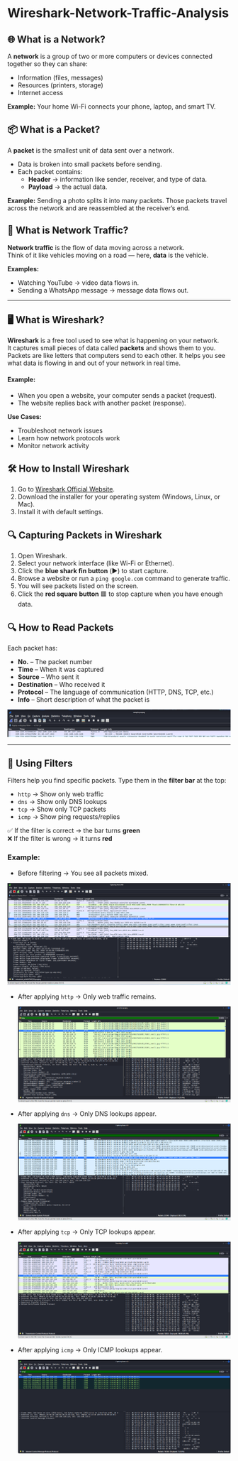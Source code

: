 # Wireshark-Network-Traffic-Analysis

## 🌐 What is a Network?
A **network** is a group of two or more computers or devices connected together so they can share:
- Information (files, messages)
- Resources (printers, storage)
- Internet access  

**Example:** Your home Wi-Fi connects your phone, laptop, and smart TV.  


## 📦 What is a Packet?
A **packet** is the smallest unit of data sent over a network.  
- Data is broken into small packets before sending.  
- Each packet contains:
  - **Header** → information like sender, receiver, and type of data.  
  - **Payload** → the actual data.  

**Example:** Sending a photo splits it into many packets. Those packets travel across the network and are reassembled at the receiver’s end.  



## 🚦 What is Network Traffic?
**Network traffic** is the flow of data moving across a network.  
Think of it like vehicles moving on a road — here, **data** is the vehicle.  

**Examples:**
- Watching YouTube → video data flows in.  
- Sending a WhatsApp message → message data flows out.  

---

## 🖥️ What is Wireshark?
**Wireshark** is a free tool used to see what is happening on your network.  
It captures small pieces of data called **packets** and shows them to you.  
Packets are like letters that computers send to each other.
It helps you see what data is flowing in and out of your network in real time.

#### Example:
- When you open a website, your computer sends a packet (request).
- The website replies back with another packet (response).

**Use Cases:**
- Troubleshoot network issues  
- Learn how network protocols work  
- Monitor network activity 


## 🛠 How to Install Wireshark
1. Go to [Wireshark Official Website](https://www.wireshark.org/download.html).
2. Download the installer for your operating system (Windows, Linux, or Mac).
3. Install it with default settings.


## 🔍 Capturing Packets in Wireshark
1. Open Wireshark.  
2. Select your network interface (like Wi-Fi or Ethernet).  
3. Click the **blue shark fin button** (▶️) to start capture.
4. Browse a website or run a `ping google.com` command to generate traffic.
5. You will see packets listed on the screen.
6. Click the **red square button** 🟥 to stop capture when you have enough data. 


## 🔍 How to Read Packets
Each packet has:
- **No.** – The packet number
- **Time** – When it was captured
- **Source** – Who sent it
- **Destination** – Who received it
- **Protocol** – The language of communication (HTTP, DNS, TCP, etc.)
- **Info** – Short description of what the packet is

![](images/explain.png)

---
## 🎯 Using Filters
Filters help you find specific packets. Type them in the **filter bar** at the top:

- `http` → Show only web traffic  
- `dns` → Show only DNS lookups  
- `tcp` → Show only TCP packets  
- `icmp` → Show ping requests/replies  

✅ If the filter is correct → the bar turns **green**  
❌ If the filter is wrong → it turns **red**

### Example:
- Before filtering → You see all packets mixed.

![](images/no_filter.png)
  
- After applying `http` → Only web traffic remains.  

  ![HTTP Filter](images/http.png)  

- After applying `dns` → Only DNS lookups appear.  

  ![DNS Filter](images/dns.png)
   
- After applying `tcp` → Only TCP lookups appear.  

  ![TCP Filter](images/tcp.png) 

- After applying `icmp` → Only ICMP lookups appear.  

  ![ICMP Filter](images/icmp.png) 




